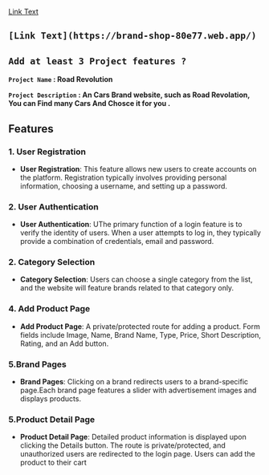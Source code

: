 [Link Text](https://brand-shop-80e77.web.app/)





## **`[Link Text](https://brand-shop-80e77.web.app/)`**
## **`Add at least 3 Project features ?`**

**`Project Name` : Road Revolution**

**`Project Description` : An Cars Brand website, such as Road Revolation, You can Find many Cars And Chosce it for you .**

## Features



### 1. User Registration

- **User Registration**: This feature allows new users to create accounts on the platform. Registration typically involves providing personal information, choosing a username, and setting up a password.


### 2. User Authentication

- **User Authentication**: UThe primary function of a login feature is to verify the identity of users. When a user attempts to log in, they typically provide a combination of credentials, email and password.


### 2. Category Selection



- **Category Selection**: Users can choose a single category from the list, and the website will feature brands related to that category only.



### 4. Add Product Page 

- **Add Product Page**: A private/protected route for adding a product.
Form fields include Image, Name, Brand Name, Type, Price, Short Description, Rating, and an Add button.

### 5.Brand Pages
- **Brand Pages**: Clicking on a brand redirects users to a brand-specific page.Each brand page features a slider with advertisement images and displays products.

### 5.Product Detail Page
- **Product Detail Page**: Detailed product information is displayed upon clicking the Details button.
The route is private/protected, and unauthorized users are redirected to the login page.
Users can add the product to their cart
